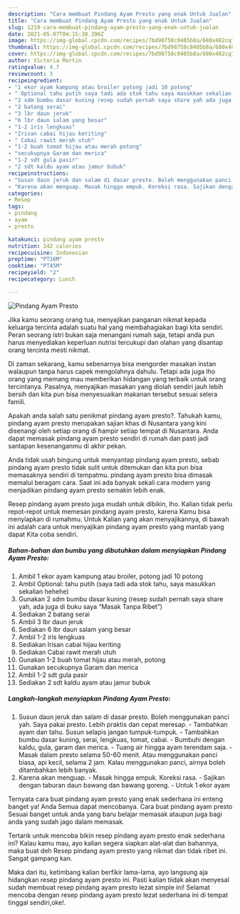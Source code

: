 ```yaml
---
description: "Cara membuat Pindang Ayam Presto yang enak Untuk Jualan"
title: "Cara membuat Pindang Ayam Presto yang enak Untuk Jualan"
slug: 1219-cara-membuat-pindang-ayam-presto-yang-enak-untuk-jualan
date: 2021-05-07T04:15:30.396Z
image: https://img-global.cpcdn.com/recipes/7bd98758c8405b8a/680x482cq70/pindang-ayam-presto-foto-resep-utama.jpg
thumbnail: https://img-global.cpcdn.com/recipes/7bd98758c8405b8a/680x482cq70/pindang-ayam-presto-foto-resep-utama.jpg
cover: https://img-global.cpcdn.com/recipes/7bd98758c8405b8a/680x482cq70/pindang-ayam-presto-foto-resep-utama.jpg
author: Victoria Martin
ratingvalue: 4.7
reviewcount: 3
recipeingredient:
- "1 ekor ayam kampung atau broiler potong jadi 10 potong"
- " Optional tahu putih saya tadi ada stok tahu saya masukkan sekalian hehehe"
- "2 sdm bumbu dasar kuning resep sudah pernah saya share yah ada juga di buku saya Masak Tanpa Ribet"
- "2 batang serai"
- "3 lbr daun jeruk"
- "6 lbr daun salam yang besar"
- "1-2 iris lengkuas"
- "Irisan cabai hijau keriting"
- " Cabai rawit merah utuh"
- "1-2 buah tomat hijau atau merah potong"
- "secukupnya Garam dan merica"
- "1-2 sdt gula pasir"
- "2 sdt kaldu ayam atau jamur bubuk"
recipeinstructions:
- "Susun daun jeruk dan salam di dasar presto. Boleh menggunakan panci yah. Saya pakai presto. Lebih praktis dan cepat meresap. Tambahkan ayam dan tahu. Susun selapis jangan tumpuk-tumpuk. Tambahkan bumbu dasar kuning, serai, lengkuas, tomat, cabai. Bumbuhi dengan kaldu, gula, garam dan merica. Tuang air hingga ayam terendam saja. Masak dalam presto selama 50-60 menit. Atau menggunakan panci biasa, api kecil, selama 2 jam. Kalau menggunakan panci, airnya boleh ditambahkan lebih banyak."
- "Karena akan menguap. Masak hingga empuk. Koreksi rasa. Sajikan dengan taburan daun bawang dan bawang goreng. Untuk 1 ekor ayam"
categories:
- Resep
tags:
- pindang
- ayam
- presto

katakunci: pindang ayam presto 
nutrition: 142 calories
recipecuisine: Indonesian
preptime: "PT16M"
cooktime: "PT45M"
recipeyield: "2"
recipecategory: Lunch

---
```



![Pindang Ayam Presto](https://img-global.cpcdn.com/recipes/7bd98758c8405b8a/680x482cq70/pindang-ayam-presto-foto-resep-utama.jpg)

Jika kamu seorang orang tua, menyajikan panganan nikmat kepada keluarga tercinta adalah suatu hal yang membahagiakan bagi kita sendiri. Peran seorang istri bukan saja menangani rumah saja, tetapi anda pun harus menyediakan keperluan nutrisi tercukupi dan olahan yang disantap orang tercinta mesti nikmat.

Di zaman  sekarang, kamu sebenarnya bisa mengorder masakan instan walaupun tanpa harus capek mengolahnya dahulu. Tetapi ada juga lho orang yang memang mau memberikan hidangan yang terbaik untuk orang tercintanya. Pasalnya, menyajikan masakan yang diolah sendiri jauh lebih bersih dan kita pun bisa menyesuaikan makanan tersebut sesuai selera famili. 



Apakah anda salah satu penikmat pindang ayam presto?. Tahukah kamu, pindang ayam presto merupakan sajian khas di Nusantara yang kini disenangi oleh setiap orang di hampir setiap tempat di Nusantara. Anda dapat memasak pindang ayam presto sendiri di rumah dan pasti jadi santapan kesenanganmu di akhir pekan.

Anda tidak usah bingung untuk menyantap pindang ayam presto, sebab pindang ayam presto tidak sulit untuk ditemukan dan kita pun bisa memasaknya sendiri di tempatmu. pindang ayam presto bisa dimasak memalui beragam cara. Saat ini ada banyak sekali cara modern yang menjadikan pindang ayam presto semakin lebih enak.

Resep pindang ayam presto juga mudah untuk dibikin, lho. Kalian tidak perlu repot-repot untuk memesan pindang ayam presto, karena Kamu bisa menyiapkan di rumahmu. Untuk Kalian yang akan menyajikannya, di bawah ini adalah cara untuk menyajikan pindang ayam presto yang mantab yang dapat Kita coba sendiri.

<!--inarticleads1-->

##### Bahan-bahan dan bumbu yang dibutuhkan dalam menyiapkan Pindang Ayam Presto:

1. Ambil 1 ekor ayam kampung atau broiler, potong jadi 10 potong
1. Ambil  Optional: tahu putih (saya tadi ada stok tahu, saya masukkan sekalian hehehe)
1. Gunakan 2 sdm bumbu dasar kuning (resep sudah pernah saya share yah, ada juga di buku saya “Masak Tanpa Ribet”)
1. Sediakan 2 batang serai
1. Ambil 3 lbr daun jeruk
1. Sediakan 6 lbr daun salam yang besar
1. Ambil 1-2 iris lengkuas
1. Sediakan Irisan cabai hijau keriting
1. Sediakan  Cabai rawit merah utuh
1. Gunakan 1-2 buah tomat hijau atau merah, potong
1. Gunakan secukupnya Garam dan merica
1. Ambil 1-2 sdt gula pasir
1. Sediakan 2 sdt kaldu ayam atau jamur bubuk




<!--inarticleads2-->

##### Langkah-langkah menyiapkan Pindang Ayam Presto:

1. Susun daun jeruk dan salam di dasar presto. Boleh menggunakan panci yah. Saya pakai presto. Lebih praktis dan cepat meresap. - Tambahkan ayam dan tahu. Susun selapis jangan tumpuk-tumpuk. - Tambahkan bumbu dasar kuning, serai, lengkuas, tomat, cabai. - Bumbuhi dengan kaldu, gula, garam dan merica. - Tuang air hingga ayam terendam saja. - Masak dalam presto selama 50-60 menit. Atau menggunakan panci biasa, api kecil, selama 2 jam. Kalau menggunakan panci, airnya boleh ditambahkan lebih banyak.
1. Karena akan menguap. - Masak hingga empuk. Koreksi rasa. - Sajikan dengan taburan daun bawang dan bawang goreng. - Untuk 1 ekor ayam




Ternyata cara buat pindang ayam presto yang enak sederhana ini enteng banget ya! Anda Semua dapat mencobanya. Cara buat pindang ayam presto Sesuai banget untuk anda yang baru belajar memasak ataupun juga bagi anda yang sudah jago dalam memasak.

Tertarik untuk mencoba bikin resep pindang ayam presto enak sederhana ini? Kalau kamu mau, ayo kalian segera siapkan alat-alat dan bahannya, maka buat deh Resep pindang ayam presto yang nikmat dan tidak ribet ini. Sangat gampang kan. 

Maka dari itu, ketimbang kalian berfikir lama-lama, ayo langsung aja hidangkan resep pindang ayam presto ini. Pasti kalian tiidak akan menyesal sudah membuat resep pindang ayam presto lezat simple ini! Selamat mencoba dengan resep pindang ayam presto lezat sederhana ini di tempat tinggal sendiri,oke!.

